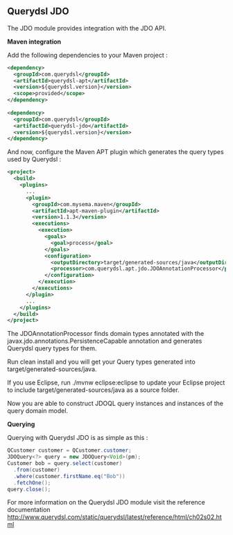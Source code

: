 ## Querydsl JDO

The JDO module provides integration with the JDO API.

**Maven integration**

 Add the following dependencies to your Maven project :

```XML
<dependency>
  <groupId>com.querydsl</groupId>
  <artifactId>querydsl-apt</artifactId>
  <version>${querydsl.version}</version>
  <scope>provided</scope>
</dependency>        
    
<dependency>
  <groupId>com.querydsl</groupId>
  <artifactId>querydsl-jdo</artifactId>
  <version>${querydsl.version}</version>
</dependency>
```

And now, configure the Maven APT plugin which generates the query types used by Querydsl :

```XML
<project>
  <build>
    <plugins>
      ...
      <plugin>
        <groupId>com.mysema.maven</groupId>
        <artifactId>apt-maven-plugin</artifactId>
        <version>1.1.3</version>
        <executions>
          <execution>
            <goals>
              <goal>process</goal>
            </goals>
            <configuration>
              <outputDirectory>target/generated-sources/java</outputDirectory>
              <processor>com.querydsl.apt.jdo.JDOAnnotationProcessor</processor>
            </configuration>
          </execution>
        </executions>
      </plugin>
      ...
    </plugins>
  </build>
</project>
```

The JDOAnnotationProcessor finds domain types annotated with the javax.jdo.annotations.PersistenceCapable annotation and generates Querydsl query types for them.

Run clean install and you will get your Query types generated into target/generated-sources/java.

If you use Eclipse, run ./mvnw eclipse:eclipse to update your Eclipse project to include target/generated-sources/java as a source folder.

Now you are able to construct JDOQL query instances and instances of the query domain model. 

**Querying**

Querying with Querydsl JDO is as simple as this :

```JAVA
QCustomer customer = QCustomer.customer;
JDOQuery<?> query = new JDOQuery<Void>(pm);
Customer bob = query.select(customer)
  .from(customer)
  .where(customer.firstName.eq("Bob"))
  .fetchOne();
query.close();
```

For more information on the Querydsl JDO module visit the reference documentation http://www.querydsl.com/static/querydsl/latest/reference/html/ch02s02.html
